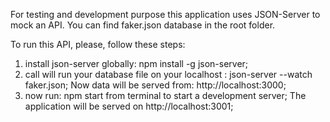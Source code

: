    For testing and development purpose  this application uses JSON-Server to mock an API.  You can find  faker.json database  in the root folder. 

To run this API, please, follow these steps:
 1. install json-server globally:  npm install -g json-server;
 2. call will run your database file on your localhost : json-server --watch faker.json; Now data will be served from:  http://localhost:3000;
 3. now run: npm start from terminal to start a development server; The application will be served on   http://localhost:3001;

